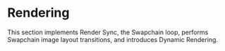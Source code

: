 # Rendering

This section implements Render Sync, the Swapchain loop, performs Swapchain image layout transitions, and introduces Dynamic Rendering.
